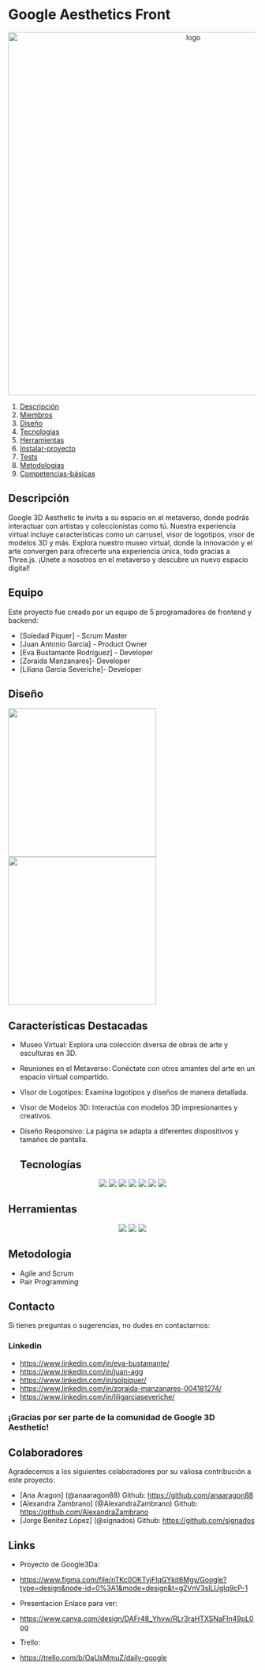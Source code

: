 # Google Aesthetics Front
<p align="center"><img width="735" alt="logo" src="https://github.com/EvaBustamante7/ecommerce-Google-front/assets/126781409/04f5c7a2-21c7-4c34-9e07-312508afed73"></p>
<p align="center">

1. [Descripción](#descripción)
2. [Miembros](#miembros) 
3. [Diseño](#diseño)
4. [Tecnologias](#tecnologias)
5. [Herramientas](#herramientas)
6. [Instalar-proyecto](#Instalar-proyecto)
7. [Tests](#tests)
8. [Metodologias](#metodologias)
9. [Competencias-básicas](#Competencias-básicas)

## Descripción     
Google 3D Aesthetic te invita a su espacio en el metaverso, donde podrás interactuar con artistas y coleccionistas como tú. Nuestra experiencia virtual incluye características como un carrusel, visor de logotipos, visor de modelos 3D y más. Explora nuestro museo virtual, donde la innovación y el arte convergen para ofrecerte una experiencia única, todo gracias a Three.js. ¡Únete a nosotros en el metaverso y descubre un nuevo espacio digital!

## Equipo
Este proyecto fue creado por un equipo de 5 programadores de frontend y backend:

- [Soledad Piquer] - Scrum Master 
- [Juan Antonio Garcia] - Product Owner
- [Eva Bustamante Rodríguez] - Developer
- [Zoraida Manzanares]- Developer
- [Liliana Garcia Severiche]- Developer

## Diseño
 <img src="https://github.com/EvaBustamante7/ecommerce-Google-front/assets/126781409/3d39501b-3300-4afe-826b-7d3b3e681db9" width="300px"> 
 
 <img src="https://github.com/EvaBustamante7/ecommerce-Google-front/assets/126781409/d387fd5f-459c-4ac1-a926-e637374aaaca" width="300px">

## Características Destacadas
- Museo Virtual: Explora una colección diversa de obras de arte y esculturas en 3D.
- Reuniones en el Metaverso: Conéctate con otros amantes del arte en un espacio virtual compartido.
- Visor de Logotipos: Examina logotipos y diseños de manera detallada.
- Visor de Modelos 3D: Interactúa con modelos 3D impresionantes y creativos.
- Diseño Responsivo: La página se adapta a diferentes dispositivos y tamaños de pantalla.

  ## Tecnologías

 <p align="center">
 <img src= "https://img.shields.io/badge/html5-%23E34F26.svg?style=for-the-badge&logo=html5&logoColor=white"></img>
 <img src= "https://img.shields.io/badge/sass-%231572B6.svg?style=for-the-badge&logo=sass&logoColor=white"></img>
 <img src= "https://img.shields.io/badge/javascript-%23323330.svg?style=for-the-badge&logo=javascript&logoColor=%23F7DF1E"></img>
 <img src= "https://img.shields.io/badge/react-%2320232a.svg?style=for-the-badge&logo=react&logoColor=%2361DAFB"></img>
 <img src= "https://img.shields.io/badge/NPM-%23000000.svg?style=for-the-badge&logo=npm&logoColor=white"></img>
 <img src= "https://img.shields.io/badge/Symfony-%23E34F26.svg?style=for-the-badge&logo=Symfony&logoColor=white"></img>
 <img src= "https://img.shields.io/badge/node.js-6DA55F?style=for-the-badge&logo=node.js&logoColor=white"></img> 
 
 </p>

 ## Herramientas
<p align="center">
 <a herf="https://www.figma.com/file/j3PmBXAYaB5q9chh5o23tw/Quotes?node-id=0%3A1&t=wIPAO9j1BXSjwg2G-0"><img src= "https://img.shields.io/badge/figma-%23F24E1E.svg?style=for-the-badge&logo=figma&logoColor=white"></a>
 <a href=""><img src= "https://img.shields.io/badge/Github-%2300C4CC.svg?style=for-the-badge&logo=Canva&logoColor=white"></a>
 <a herf="https://trello.com/b/MEFwJ2xu/frases">
 <img src= "https://img.shields.io/badge/Trello-%23026AA7.svg?style=for-the-badge&logo=Trello&logoColor=white"></a>
 
</p>

## Metodologia

* Agile and Scrum
* Pair Programming
  
</p>


## Contacto
Si tienes preguntas o sugerencias, no dudes en contactarnos:
### Linkedin
* https://www.linkedin.com/in/eva-bustamante/
* https://www.linkedin.com/in/juan-agg
* https://www.linkedin.com/in/solpiquer/
* https://www.linkedin.com/in/zoraida-manzanares-004181274/
* https://www.linkedin.com/in/liligarciaseveriche/
 ### ¡Gracias por ser parte de la comunidad de Google 3D Aesthetic!

## Colaboradores
Agradecemos a los siguientes colaboradores por su valiosa contribución a este proyecto:

* [Ana Aragon] (@anaaragon88) Github: https://github.com/anaaragon88
* [Alexandra Zambrano] (@AlexandraZambrano) Github: https://github.com/AlexandraZambrano
* [Jorge Benítez López] (@signados) Github: https://github.com/signados

## Links
- Proyecto de Google3Da:
* https://www.figma.com/file/nTKc0OKTvjFIqGYkit6Mgv/Google?type=design&node-id=0%3A1&mode=design&t=g2VnV3slLUgIq9cP-1
- Presentacion Enlace para ver:
* https://www.canva.com/design/DAFr48_Yhvw/RLr3raHTXSNaFIn49pL0og
- Trello:
* https://trello.com/b/OaUsMmuZ/daily-google
  
